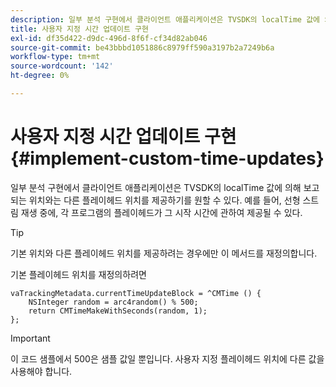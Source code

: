 ```yaml
---
description: 일부 분석 구현에서 클라이언트 애플리케이션은 TVSDK의 localTime 값에 의해 보고되는 위치와는 다른 플레이헤드 위치를 제공하기를 원할 수 있다. 예를 들어, 선형 스트림 재생 중에, 각 프로그램의 플레이헤드가 그 시작 시간에 관하여 제공될 수 있다.
title: 사용자 지정 시간 업데이트 구현
exl-id: df35d422-d9dc-496d-8f6f-cf34d82ab046
source-git-commit: be43bbbd1051886c8979ff590a3197b2a7249b6a
workflow-type: tm+mt
source-wordcount: '142'
ht-degree: 0%

---
```


# 사용자 지정 시간 업데이트 구현 {#implement-custom-time-updates}

일부 분석 구현에서 클라이언트 애플리케이션은 TVSDK의 localTime 값에 의해 보고되는 위치와는 다른 플레이헤드 위치를 제공하기를 원할 수 있다. 예를 들어, 선형 스트림 재생 중에, 각 프로그램의 플레이헤드가 그 시작 시간에 관하여 제공될 수 있다.

>[!TIP]
>
>기본 위치와 다른 플레이헤드 위치를 제공하려는 경우에만 이 메서드를 재정의합니다.

기본 플레이헤드 위치를 재정의하려면

```
vaTrackingMetadata.currentTimeUpdateBlock = ^CMTime () { 
    NSInteger random = arc4random() % 500;  
    return CMTimeMakeWithSeconds(random, 1); 
};
```

>[!IMPORTANT]
>
>이 코드 샘플에서 500은 샘플 값일 뿐입니다. 사용자 지정 플레이헤드 위치에 다른 값을 사용해야 합니다.
